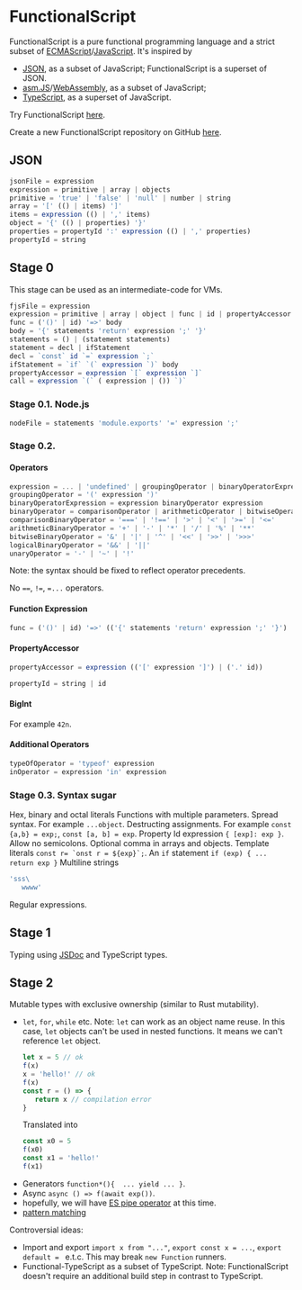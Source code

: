 # FunctionalScript

FunctionalScript is a pure functional programming language and a strict subset of [ECMAScript](https://en.wikipedia.org/wiki/ECMAScript)/[JavaScript](https://en.wikipedia.org/wiki/JavaScript). It's inspired by 

- [JSON](https://en.wikipedia.org/wiki/JSON), as a subset of JavaScript; FunctionalScript is a superset of JSON.
- [asm.JS](https://en.wikipedia.org/wiki/Asm.js)/[WebAssembly](https://en.wikipedia.org/wiki/WebAssembly), as a subset of JavaScript;
- [TypeScript](https://en.wikipedia.org/wiki/TypeScript), as a superset of JavaScript.

Try FunctionalScript [here](https://functionalscript.com/).

Create a new FunctionalScript repository on GitHub [here](https://github.com/functionalscript/template/generate).

## JSON

```js
jsonFile = expression
expression = primitive | array | objects
primitive = 'true' | 'false' | 'null' | number | string
array = '[' (() | items) ']'
items = expression (() | ',' items)
object = '{' (() | properties) '}'
properties = propertyId ':' expression (() | ',' properties)
propertyId = string
```

## Stage 0

This stage can be used as an intermediate-code for VMs.

```js
fjsFile = expression
expression = primitive | array | object | func | id | propertyAccessor
func = ('()' | id) '=>' body
body = '{' statements 'return' expression ';' '}'
statements = () | (statement statements)
statement = decl | ifStatement
decl = `const` id `=` expression `;`
ifStatement = `if` `(` expression `)` body
propertyAccessor = expression `[` expression `]`
call = expression `(` ( expression | ()) `)`
```

### Stage 0.1. Node.js

```js
nodeFile = statements 'module.exports' '=' expression ';'
```

### Stage 0.2. 

#### Operators

```js
expression = ... | 'undefined' | groupingOperator | binaryOperatorExpression | unaryOperator | conditionalOperator
groupingOperator = '(' expression ')'
binaryOperatorExpression = expression binaryOperator expression
binaryOperator = comparisonOperator | arithmeticOperator | bitwiseOperator | logicalOperators | '??'
comparisonBinaryOperator = '===' | '!==' | '>' | '<' | '>=' | '<='
arithmeticBinaryOperator = '+' | '-' | '*' | '/' | '%' | '**'
bitwiseBinaryOperator = '&' | '|' | '^' | '<<' | '>>' | '>>>'
logicalBinaryOperator = '&&' | '||'
unaryOperator = '-' | '~' | '!'
```

Note: the syntax should be fixed to reflect operator precedents.

No `==`, `!=`, `=...` operators.

#### Function Expression

```js
func = ('()' | id) '=>' (('{' statements 'return' expression ';' '}') | expression)
```

#### PropertyAccessor

```js
propertyAccessor = expression (('[' expression ']') | ('.' id))
```

```js
propertyId = string | id
```

#### BigInt

For example `42n`.

#### Additional Operators

```js
typeOfOperator = 'typeof' expression
inOperator = expression 'in' expression
```

### Stage 0.3. Syntax sugar

Hex, binary and octal literals
Functions with multiple parameters.
Spread syntax. For example `...object`.
Destructing assignments. For example `const {a,b} = exp;`, `const [a, b] = exp`.
Property Id expression `{ [exp]: exp }`.
Allow no semicolons.
Optional comma in arrays and objects.
Template literals ``const r= `onst r = ${exp}`;``.
An `if` statement `if (exp) { ... return exp }`
Multiline strings 
```js
'sss\
   wwww'
```
Regular expressions.

## Stage 1

Typing using [JSDoc](https://jsdoc.app/) and TypeScript types.

## Stage 2

Mutable types with exclusive ownership (similar to Rust mutability).

- `let`, `for`, `while` etc.
  Note: `let` can work as an object name reuse. 
  In this case, `let` objects can't be used in nested functions. It means we can't reference `let` object.
  ```js
  let x = 5 // ok
  f(x)
  x = 'hello!' // ok
  f(x)
  const r = () => {
     return x // compilation error
  }
  ```
  Translated into
  ```js
  const x0 = 5
  f(x0)
  const x1 = 'hello!'  
  f(x1)
  ```
- Generators `function*(){  ... yield ... }`.
- Async `async () => f(await exp())`.
- hopefully, we will have [ES pipe operator](https://tc39.es/proposal-pipeline-operator/) at this time.
- [pattern matching](https://github.com/tc39/proposal-pattern-matching)

Controversial ideas: 

- Import and export `import x from "..."`, `export const x = ...`, `export default = ` e.t.c. This may break `new Function` runners. 
- Functional-TypeScript as a subset of TypeScript. Note: FunctionalScript doesn't require an additional build step in contrast to TypeScript.
